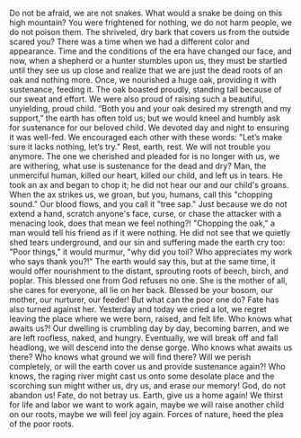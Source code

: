 Do not be afraid, we are not snakes. 
What would a snake be doing on this high mountain? 
You were frightened for nothing, we do not harm people, we do not poison them. 
The shriveled, dry bark that covers us from the outside scared you? 
There was a time when we had a different color and appearance. 
Time and the conditions of the era have changed our face, and now, when a shepherd or a hunter stumbles upon us, they must be startled until they see us up close and realize that we are just the dead roots of an oak and nothing more. 
Once, we nourished a huge oak, providing it with sustenance, feeding it. 
The oak boasted proudly, standing tall because of our sweat and effort. 
We were also proud of raising such a beautiful, unyielding, proud child.
“Both you and your oak desired my strength and my support,” the earth has often told us; but we would kneel and humbly ask for sustenance for our beloved child. 
We devoted day and night to ensuring it was well-fed.
We encouraged each other with these words: "Let’s make sure it lacks nothing, let’s try." 
Rest, earth, rest.
We will not trouble you anymore. 
The one we cherished and pleaded for is no longer with us, we are withering, what use is sustenance for the dead and dry? 
Man, the unmerciful human, killed our heart, killed our child, and left us in tears. 
He took an ax and began to chop it; he did not hear our and our child's groans.
When the ax strikes us, we groan, but you, humans, call this "chopping sound." 
Our blood flows, and you call it "tree sap." 
Just because we do not extend a hand, scratch anyone's face, curse, or chase the attacker with a menacing look, does that mean we feel nothing?! 
"Chopping the oak," a man would tell his friend as if it were nothing. 
He did not see that we quietly shed tears underground, and our sin and suffering made the earth cry too: "Poor things," it would murmur, "why did you toil? 
Who appreciates my work
who says thank you?!" 
The earth would say this, but at the same time, it would offer nourishment to the distant, sprouting roots of beech, birch, and poplar.
This blessed one from God refuses no one. 
She is the mother of all, she cares for everyone, all lie on her back. 
Blessed be your bosom, our mother, our nurturer, our feeder! 
But what can the poor one do? 
Fate has also turned against her.
Yesterday and today we cried a lot, we regret leaving the place where we were born, raised, and felt life. 
Who knows what awaits us?! 
Our dwelling is crumbling day by day, becoming barren, and we are left roofless, naked, and hungry.
Eventually, we will break off and fall headlong, we will descend into the dense gorge. 
Who knows what awaits us there? 
Who knows what ground we will find there? 
Will we perish completely, or will the earth cover us and provide sustenance again?! 
Who knows, the raging river might cast us onto some desolate place and the scorching sun might wither us, dry us, and erase our memory! 
God, do not abandon us! 
Fate, do not betray us. 
Earth, give us a home again! 
We thirst for life and labor
we want to work again, maybe we will raise another child on our roots, maybe we will feel joy again. 
Forces of nature, heed the plea of the poor roots.
